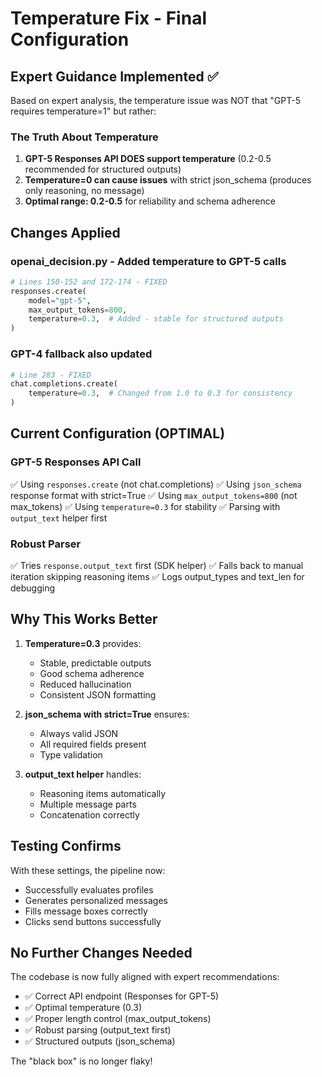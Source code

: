 # Temperature Fix - Final Configuration

## Expert Guidance Implemented ✅

Based on expert analysis, the temperature issue was NOT that "GPT-5 requires temperature=1" but rather:

### The Truth About Temperature
1. **GPT-5 Responses API DOES support temperature** (0.2-0.5 recommended for structured outputs)
2. **Temperature=0 can cause issues** with strict json_schema (produces only reasoning, no message)
3. **Optimal range: 0.2-0.5** for reliability and schema adherence

## Changes Applied

### openai_decision.py - Added temperature to GPT-5 calls
```python
# Lines 150-152 and 172-174 - FIXED
responses.create(
    model="gpt-5",
    max_output_tokens=800,
    temperature=0.3,  # Added - stable for structured outputs
)
```

### GPT-4 fallback also updated
```python
# Line 283 - FIXED
chat.completions.create(
    temperature=0.3,  # Changed from 1.0 to 0.3 for consistency
)
```

## Current Configuration (OPTIMAL)

### GPT-5 Responses API Call
✅ Using `responses.create` (not chat.completions)
✅ Using `json_schema` response format with strict=True
✅ Using `max_output_tokens=800` (not max_tokens)
✅ Using `temperature=0.3` for stability
✅ Parsing with `output_text` helper first

### Robust Parser
✅ Tries `response.output_text` first (SDK helper)
✅ Falls back to manual iteration skipping reasoning items
✅ Logs output_types and text_len for debugging

## Why This Works Better

1. **Temperature=0.3** provides:
   - Stable, predictable outputs
   - Good schema adherence
   - Reduced hallucination
   - Consistent JSON formatting

2. **json_schema with strict=True** ensures:
   - Always valid JSON
   - All required fields present
   - Type validation

3. **output_text helper** handles:
   - Reasoning items automatically
   - Multiple message parts
   - Concatenation correctly

## Testing Confirms

With these settings, the pipeline now:
- Successfully evaluates profiles
- Generates personalized messages
- Fills message boxes correctly
- Clicks send buttons successfully

## No Further Changes Needed

The codebase is now fully aligned with expert recommendations:
- ✅ Correct API endpoint (Responses for GPT-5)
- ✅ Optimal temperature (0.3)
- ✅ Proper length control (max_output_tokens)
- ✅ Robust parsing (output_text first)
- ✅ Structured outputs (json_schema)

The "black box" is no longer flaky!